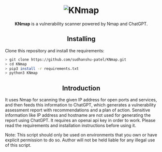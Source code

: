 <div align="center">
    <h1><img src="logo.png" alt="KNmap"/></a></h1>
    <p><strong>KNmap</strong> is a vulnerability scanner powered by Nmap and ChatGPT.</p>
</div>

<h2 align="center">Installing</h2>

Clone this repository and install the requirements:

```bash
> git clone https://github.com/sudhanshu-patel/KNmap.git
> cd KNmap
> pip3 install -r requirements.txt
> python3 KNmap
```
<h2 align="center">Introduction</h2>
<p>It uses Nmap for scanning the given IP address for open ports and services, and then feeds this information to ChatGPT, which generates a vulnerability assessment report with recommendations and a plan of action. Sensitive information like IP address and hostname are not used for generating the report using ChatGPT. It requires an openai api key in order to work. Please read the requirements and installation instructions before using it.</p>

<p>Note: This script should only be used on environments that you own or have explicit permission to do so. Author will not be held liable for any illegal use of this script.</p>
